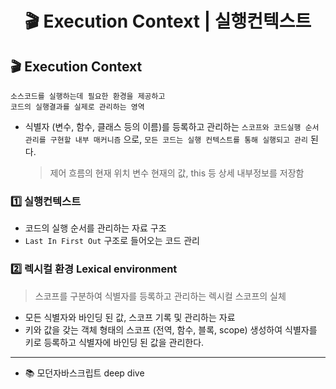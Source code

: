 # <p align="center"> 🎬 Execution Context | 실행컨텍스트

## 🎬 Execution Context

```
소스코드를 실행하는데 필요한 환경을 제공하고
코드의 실행결과를 실제로 관리하는 영역
```

- 식별자 (변수, 함수, 클래스 등의 이름)를 등록하고 관리하는 `스코프와 코드실행 순서관리를 구현할 내부 매커니즘` 으로,
  `모든 코드는 실행 컨텍스트를 통해 실행되고 관리` 된다.

  > 제어 흐름의 현재 위치 변수 현재의 값, this 등 상세 내부정보를 저장함

### 1️⃣ 실행컨텍스트

- 코드의 실행 순서를 관리하는 자료 구조
- `Last In First Out` 구조로 들어오는 코드 관리

### 2️⃣ 렉시컬 환경 Lexical environment

> 스코프를 구분하여 식별자를 등록하고 관리하는 렉시컬 스코프의 실체

- 모든 식별자와 바인딩 된 값, 스코프 기록 및 관리하는 자료
- 키와 값을 갖는 객체 형태의 스코프 (전역, 함수, 블록, scope) 생성하여 식별자를 키로 등록하고 식별자에 바인딩 된 값을 관리한다.

---

- 📚 모던자바스크립트 deep dive
